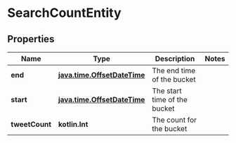 
# SearchCountEntity

## Properties
Name | Type | Description | Notes
------------ | ------------- | ------------- | -------------
**end** | [**java.time.OffsetDateTime**](java.time.OffsetDateTime.md) | The end time of the bucket | 
**start** | [**java.time.OffsetDateTime**](java.time.OffsetDateTime.md) | The start time of the bucket | 
**tweetCount** | **kotlin.Int** | The count for the bucket | 



